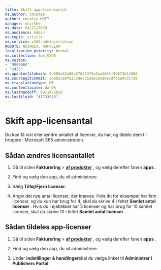 ```yaml
---
title: Skift app-licensantal
ms.author: cmcatee
author: cmcatee-MSFT
manager: mnirkhe
ms.date: 04/21/2020
ms.audience: Admin
ms.topic: article
ms.service: o365-administration
ROBOTS: NOINDEX, NOFOLLOW
localization_priority: Normal
ms.collection: Adm_O365
ms.custom:
- "9000568"
- "2425"
ms.openlocfilehash: 6c585e62a08a8784f379a9aa3801f49873b14982
ms.sourcegitcommit: c6692ce0fa1358ec3529e59ca0ecdfdea4cdc759
ms.translationtype: MT
ms.contentlocale: da-DK
ms.lasthandoff: 09/14/2020
ms.locfileid: "47733933"
---
```

# <a name="change-app-license-quantity"></a>Skift app-licensantal

Du kan få vist eller ændre antallet af licenser, du har, og tildele dem til brugere i Microsoft 365 administration. 

## <a name="to-change-license-quantity"></a>Sådan ændres licensantallet

1. Gå til siden **Fakturering**  >  **[af produkter](https://go.microsoft.com/fwlink/p/?linkid=842054)** , og vælg derefter fanen **apps** .

2. Find og vælg den app, du vil administrere.  

3. Vælg **Tilføj/Fjern licenser**.

4. Angiv det nye antal licenser, der kræves. Hvis du for eksempel har fem licenser, og du kun har brug for 4, skal du skrive 4 i feltet **Samlet antal licenser** . Hvis du i øjeblikket har 5 licenser og har brug for 10 samlet licenser, skal du skrive 10 i feltet **Samlet antal licenser** .

## <a name="to-assign-app-licenses"></a>Sådan tildeles app-licenser

1. Gå til siden **Fakturering**  >  **[af produkter](https://go.microsoft.com/fwlink/p/?linkid=842054)** , og vælg derefter fanen **apps** .

2. Find og vælg den app, du vil administrere.  

3. Under **indstillinger & handlinger**skal du vælge linket til **Administrer i Publishers Portal**.